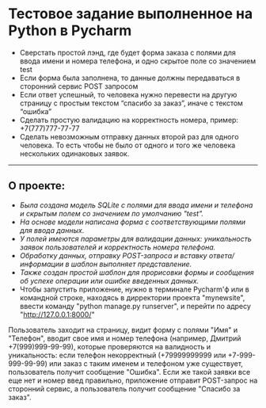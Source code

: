 # Тестовое задание выполненное на Python в Pycharm
- Сверстать простой лэнд, где будет форма заказа с полями для ввода имени и номера телефона, и одно скрытое поле со значением test
- Если форма была заполнена, то данные должны передаваться в сторонний сервис POST запросом
- Если ответ успешный, то человека нужно перевести на другую страницу с простым текстом “спасибо за заказ”, иначе с текстом “ошибка”
- Сделать простую валидацию на корректность номера, пример: +7(777)777-77-77
- Сделать невозможным отправку данных второй раз для одного человека. То есть чтобы не было от одного и того же человека нескольких одинаковых заявок.

---

## О проекте:
- _Была создана модель SQLite с полями для ввода имени и телефона и скрытым полем со значением по умолчанию "test"._
- _На основе модели написана форма с соответствующими полями для ввода данных_.
- _У полей имеются параметры для валидации данных: уникальность заявок пользователей и корректность номера телефона._
- _Обработку данных, отправку POST-запроса и вставку ответа/информации в шаблон выполняет представление._
- _Также создан простой шаблон для прорисовки формы и сообщения об успехе операции или ошибке введенных данных._
- Чтобы запустить приложение, нужно в терминале Pycharm'ф или в командной строке, находясь в дирректории проекта "mynewsite", ввести команду "python manage.py runserver", и перейти по адресу "http://127.0.0.1:8000/"

Пользователь заходит на страницу, видит форму с полями "Имя" и "Телефон", вводит свое имя и номер телефона (например, Дмитрий +7(999)999-99-99), которые проверяются на валидность и уникальность: если телефон некорректный (+79999999999 или +7-999-999-99-99) или заказ с таким именем и телефоном уже существует, пользователь получит сообщение "Ошибка". Если же такой заявки все еще нет и номер введ правильно, приложение отправит POST-запрос на сторонний сервис, а пользователь получит сообщение "Спасибо за заказ".
